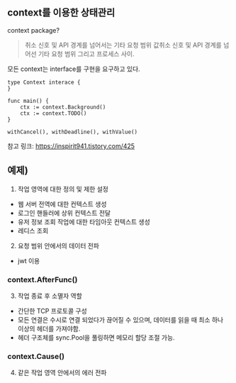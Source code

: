 ## context를 이용한 상태관리

context package? 
>  취소 신호 및 API 경계를 넘어서는 기타 요청 범위 값취소 신호 및 API 경계를 넘어선 기타 요청 범위 그리고 프로세스 사이.

모든 context는 interface를 구현을 요구하고 있다.

``` 
type Context interace {
}
```

```
func main() {
    ctx := context.Background()
    ctx := context.TODO()
}
```

```
withCancel(), withDeadline(), withValue()

```

참고 링크: https://inspirit941.tistory.com/425

##  예제) 
1. 작업 영역에 대한 정의 및 제한 설정
- 웹 서버 전역에 대한 컨텍스트 생성
- 로그인 핸들러에 상위 컨텍스트 전달
- 유저 정보 조회 작업에 대한 타임아웃 컨텍스트 생성
- 레디스 조회

2. 요청 범위 안에서의 데이터 전파
- jwt 이용  

### context.AfterFunc()

3. 작업 종료 후 소멸자 역할
- 간단한 TCP 프로토콜 구성
- 모든 연결은 수시로 연결 되었다가 끊어질 수 있으며, 데이터를 읽을 때 최소 하나 이상의 헤더를 가져야함.
- 헤더 구조체를 sync.Pool을 풀링하면 메모리 할당 조절 가능.

### context.Cause()

4. 같은 작업 영역 안에서의 에러 전파




